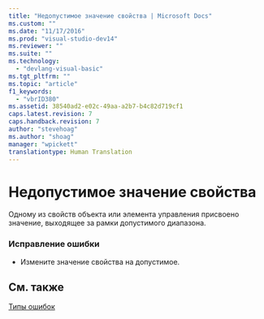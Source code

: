 ```yaml
---
title: "Недопустимое значение свойства | Microsoft Docs"
ms.custom: ""
ms.date: "11/17/2016"
ms.prod: "visual-studio-dev14"
ms.reviewer: ""
ms.suite: ""
ms.technology: 
  - "devlang-visual-basic"
ms.tgt_pltfrm: ""
ms.topic: "article"
f1_keywords: 
  - "vbrID380"
ms.assetid: 38540ad2-e02c-49aa-a2b7-b4c82d719cf1
caps.latest.revision: 7
caps.handback.revision: 7
author: "stevehoag"
ms.author: "shoag"
manager: "wpickett"
translationtype: Human Translation
---
```

# Недопустимое значение свойства
Одному из свойств объекта или элемента управления присвоено значение, выходящее за рамки допустимого диапазона.  
  
### Исправление ошибки  
  
-   Измените значение свойства на допустимое.  
  
## См. также  
 [Типы ошибок](../../visual-basic/programming-guide/language-features/error-types.md)